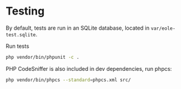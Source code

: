 # Testing

By default, tests are run in an SQLite database, located in `var/eole-test.sqlite`.

Run tests

``` bash
php vendor/bin/phpunit -c .
```

PHP CodeSniffer is also included in dev dependencies, run phpcs:

``` bash
php vendor/bin/phpcs --standard=phpcs.xml src/
```
